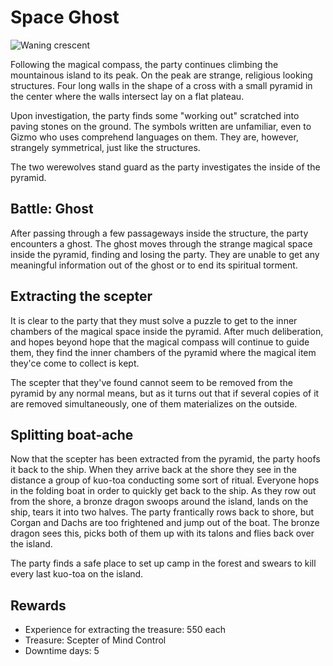 # Space Ghost

![Waning crescent](http://quanyindivination.com/wp-content/themes/quanyindivination/images/moon-98.png)

Following the magical compass, the party continues climbing the mountainous island to its peak. On the peak are strange,
religious looking structures. Four long walls in the shape of a cross with a small pyramid in the center where the walls
intersect lay on a flat plateau.

Upon investigation, the  party finds some "working out" scratched into paving stones on the ground. The symbols written
are unfamiliar, even to Gizmo who uses comprehend languages on them. They are, however, strangely symmetrical, just like
the structures.

The two werewolves stand guard as the party investigates the inside of the pyramid.

## Battle: Ghost

After passing through a few passageways inside the structure, the party encounters a ghost. The ghost moves through the
strange magical space inside the pyramid, finding and losing the party. They are unable to get any meaningful 
information out of the ghost or to end its spiritual torment.

## Extracting the scepter

It is clear to the party that they must solve a puzzle to get to the inner chambers of the magical space inside the
pyramid. After much deliberation, and hopes beyond hope that the magical compass will continue to guide them, they find
the inner chambers of the pyramid where the magical item they'ce come to collect is kept.

The scepter that they've found cannot seem to be removed from the pyramid by any normal means, but as it turns out that
if several copies of it are removed simultaneously, one of them materializes on the outside.

## Splitting boat-ache

Now that the scepter has been extracted from the pyramid, the party hoofs it back to the ship. When they arrive back at
the shore they see in the distance a group of kuo-toa conducting some sort of ritual. Everyone hops in the folding boat
in order to quickly get back to the ship. As they row out from the shore, a bronze dragon swoops around the island,
lands on the ship, tears it into two halves. The party frantically rows back to shore, but Corgan and Dachs are too
frightened and jump out of the boat. The bronze dragon sees this, picks both of them up with its talons and flies back
over the island.

The party finds a safe place to set up camp in the forest and swears to kill every last kuo-toa on the island.

## Rewards

- Experience for extracting the treasure: 550 each
- Treasure: Scepter of Mind Control
- Downtime days: 5
